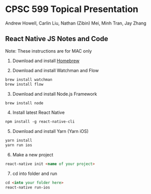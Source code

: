 CPSC 599 Topical Presentation 
=============================

Andrew Howell, Carlin Liu, Nathan (Zibin) Mei, Minh Tran, Jay Zhang

React Native JS Notes and Code
------------------------------

Note: These instructions are for MAC only

1. Download and install [Homebrew](https://brew.sh/) 

2. Download and install Watchman and Flow

``` markdown
brew install watchman
brew install flow
```

3. Download and install Node.js Framework

``` markdown
brew install node
```
4. Install latest React Native

``` markdown
npm install -g react-native-cli
```

5. Download and install Yarn (Yarn iOS)
``` markdown
yarn install
yarn run ios
```

6. Make a new project
``` markdown
react-native init <name of your project>
```
7. cd into folder and run
``` markdown
cd <into your folder here>
react-native run-ios
```
